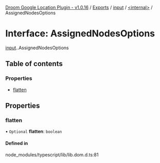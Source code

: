 [Droom Google Location Plugin - v1.0.16](../README.md) / [Exports](../modules.md) / [input](../modules/input.md) / [<internal\>](../modules/input._internal_.md) / AssignedNodesOptions

# Interface: AssignedNodesOptions

[input](../modules/input.md).[<internal>](../modules/input._internal_.md).AssignedNodesOptions

## Table of contents

### Properties

- [flatten](input._internal_.AssignedNodesOptions.md#flatten)

## Properties

### flatten

• `Optional` **flatten**: `boolean`

#### Defined in

node_modules/typescript/lib/lib.dom.d.ts:81
